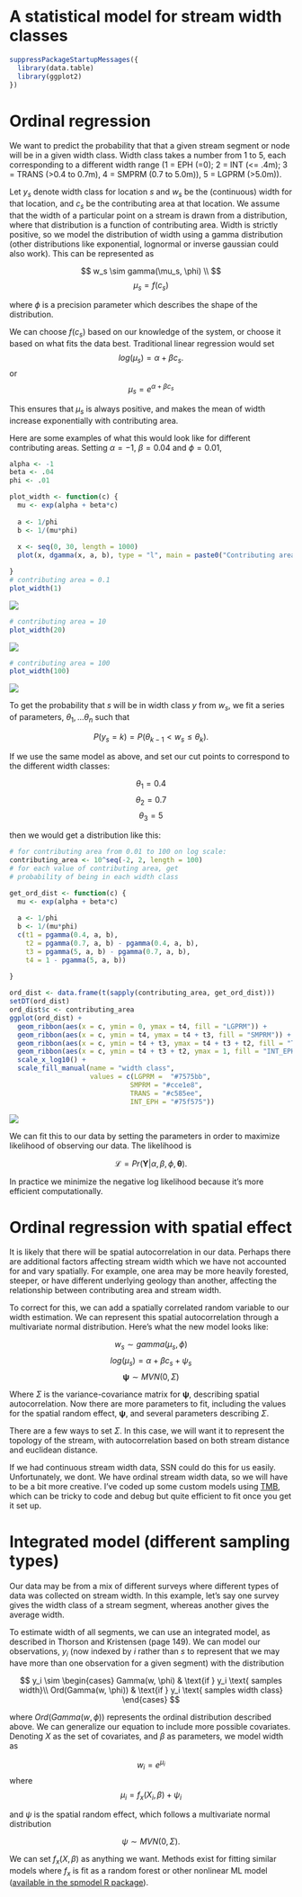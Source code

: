 # A statistical model for stream width classes


``` r
suppressPackageStartupMessages({
  library(data.table)
  library(ggplot2)
})
```

# Ordinal regression

We want to predict the probability that that a given stream segment or
node will be in a given width class. Width class takes a number from 1
to 5, each corresponding to a different width range (1 = EPH (=0); 2 =
INT (\<= .4m); 3 = TRANS (\>0.4 to 0.7m), 4 = SMPRM (0.7 to 5.0m)), 5 =
LGPRM (\>5.0m)).

Let $y_s$ denote width class for location $s$ and $w_s$ be the
(continuous) width for that location, and $c_s$ be the contributing area
at that location. We assume that the width of a particular point on a
stream is drawn from a distribution, where that distribution is a
function of contributing area. Width is strictly positive, so we model
the distribution of width using a gamma distribution (other
distributions like exponential, lognormal or inverse gaussian could also
work). This can be represented as

$$
w_s \sim gamma(\mu_s, \phi) \\
$$ $$
\mu_s = f(c_s)
$$

where $\phi$ is a precision parameter which describes the shape of the
distribution.

We can choose $f(c_s)$ based on our knowledge of the system, or choose
it based on what fits the data best. Traditional linear regression would
set $$
log(\mu_s) = \alpha + \beta c_s.
$$ or $$
\mu_s = e^{\alpha + \beta c_s}
$$

This ensures that $\mu_s$ is always positive, and makes the mean of
width increase exponentially with contributing area.

Here are some examples of what this would look like for different
contributing areas. Setting $\alpha = -1$, $\beta = 0.04$ and
$\phi = 0.01$,

``` r
alpha <- -1
beta <- .04
phi <- .01

plot_width <- function(c) {
  mu <- exp(alpha + beta*c)
  
  a <- 1/phi
  b <- 1/(mu*phi)
  
  x <- seq(0, 30, length = 1000)
  plot(x, dgamma(x, a, b), type = "l", main = paste0("Contributing area = ", c), xlab = "width", ylab = "density")

}
# contributing area = 0.1
plot_width(1)
```

![](stream_width_gamma_files/figure-commonmark/unnamed-chunk-2-1.png)

``` r
# contributing area = 10
plot_width(20)
```

![](stream_width_gamma_files/figure-commonmark/unnamed-chunk-2-2.png)

``` r
# contributing area = 100
plot_width(100)
```

![](stream_width_gamma_files/figure-commonmark/unnamed-chunk-2-3.png)

To get the probability that $s$ will be in width class $y$ from $w_s$,
we fit a series of parameters, $\theta_1, ... \theta_n$ such that

$$
P(y_s = k) = P(\theta_{k-1} < w_s \leq \theta_k). 
$$

If we use the same model as above, and set our cut points to correspond
to the different width classes:

$$
\theta_1 = 0.4
$$ $$
\theta_2 = 0.7 
$$ $$
\theta_3 = 5
$$

then we would get a distribution like this:

``` r
# for contributing area from 0.01 to 100 on log scale: 
contributing_area <- 10^seq(-2, 2, length = 100)
# for each value of contributing area, get 
# probability of being in each width class

get_ord_dist <- function(c) {
  mu <- exp(alpha + beta*c)
  
  a <- 1/phi
  b <- 1/(mu*phi)
  c(t1 = pgamma(0.4, a, b),
    t2 = pgamma(0.7, a, b) - pgamma(0.4, a, b), 
    t3 = pgamma(5, a, b) - pgamma(0.7, a, b), 
    t4 = 1 - pgamma(5, a, b))
  
}

ord_dist <- data.frame(t(sapply(contributing_area, get_ord_dist)))
setDT(ord_dist)
ord_dist$c <- contributing_area
ggplot(ord_dist) + 
  geom_ribbon(aes(x = c, ymin = 0, ymax = t4, fill = "LGPRM")) +
  geom_ribbon(aes(x = c, ymin = t4, ymax = t4 + t3, fill = "SMPRM")) + 
  geom_ribbon(aes(x = c, ymin = t4 + t3, ymax = t4 + t3 + t2, fill = "TRANS")) +
  geom_ribbon(aes(x = c, ymin = t4 + t3 + t2, ymax = 1, fill = "INT_EPH")) +
  scale_x_log10() +
  scale_fill_manual(name = "width class", 
                    values = c(LGPRM =  "#7575bb", 
                              SMPRM = "#cce1e8", 
                              TRANS = "#c585ee", 
                              INT_EPH = "#75f575"))
```

![](stream_width_gamma_files/figure-commonmark/unnamed-chunk-3-1.png)

We can fit this to our data by setting the parameters in order to
maximize likelihood of observing our data. The likelihood is

$$
\mathcal{L} = Pr(\mathbf Y | \alpha, \beta, \phi, \mathbf\theta).
$$

In practice we minimize the negative log likelihood because it’s more
efficient computationally.

# Ordinal regression with spatial effect

It is likely that there will be spatial autocorrelation in our data.
Perhaps there are additional factors affecting stream width which we
have not accounted for and vary spatially. For example, one area may be
more heavily forested, steeper, or have different underlying geology
than another, affecting the relationship between contributing area and
stream width.

To correct for this, we can add a spatially correlated random variable
to our width estimation. We can represent this spatial autocorrelation
through a multivariate normal distribution. Here’s what the new model
looks like:

$$
w_s \sim gamma(\mu_s, \phi)
$$ $$
log(\mu_s) = \alpha + \beta c_s + \psi_s
$$ $$
\mathbf \psi \sim MVN(0, \Sigma)
$$

Where $\Sigma$ is the variance-covariance matrix for $\mathbf \psi$,
describing spatial autocorrelation. Now there are more parameters to
fit, including the values for the spatial random effect, $\mathbf \psi$,
and several parameters describing $\Sigma$.

There are a few ways to set $\Sigma$. In this case, we will want it to
represent the topology of the stream, with autocorrelation based on both
stream distance and euclidean distance.

If we had continuous stream width data, SSN could do this for us easily.
Unfortunately, we dont. We have ordinal stream width data, so we will
have to be a bit more creative. I’ve coded up some custom models using
[TMB](https://kaskr.github.io/adcomp/_book/Introduction.html), which can
be tricky to code and debug but quite efficient to fit once you get it
set up.

# Integrated model (different sampling types)

Our data may be from a mix of different surveys where different types of
data was collected on stream width. In this example, let’s say one
survey gives the width class of a stream segment, whereas another gives
the average width.

To estimate width of all segments, we can use an integrated model, as
described in Thorson and Kristensen (page 149). We can model our
observations, $y_i$ (now indexed by $i$ rather than $s$ to represent
that we may have more than one observation for a given segment) with the
distribution

$$
y_i \sim 
\begin{cases}
        Gamma(w, \phi) & \text{if } y_i \text{ samples width}\\
        Ord(Gamma(w, \phi)) & \text{if } y_i \text{ samples width class}
    \end{cases}
$$

where $Ord(Gamma(w, \phi))$ represents the ordinal distribution
described above. We can generalize our equation to include more possible
covariates. Denoting $X$ as the set of covariates, and $\beta$ as
parameters, we model width as

$$
w_i = e^{\mu_i}
$$ where $$
\mu_i = f_x(X_i, \beta) + \psi_i
$$

and $\psi$ is the spatial random effect, which follows a multivariate
normal distribution

$$
\psi \sim MVN(0, \Sigma).
$$

We can set $f_x(X,\beta)$ as anything we want. Methods exist for fitting
similar models where $f_x$ is fit as a random forest or other nonlinear
ML model ([available in the spmodel R
package](https://usepa.github.io/spmodel/reference/splmRF.html)).

